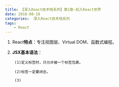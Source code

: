 ```yaml
---
title: 【深入React技术栈系列】第1章-初入React世界
date: 2018-08-18
categories:  深入React技术栈系列
tags:
    - React
---
```

1. React**特点**：专注视图层、Virtual DOM、函数式编程。

<!--more-->

2. **JSX基本语法**：

        (1)定义标签时，只允许被一个标签包裹。

        (2)标签一定要闭合。

        (3)
        


